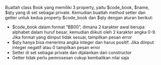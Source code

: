 Buatlah class Book yang memiliki 3 property, yaitu $code_book, $name, $qty yang di set sebagai private. Kemudian buatlah method setter dan getter untuk kedua property $code_book dan $qty dengan aturan berikut:
- $code_book dalam format “BB00”, dimana 2 karakter awal berupa alphabet dalam huruf besar, kemudian diikuti oleh 2 karakter angka 0-9. Jika format yang diinput tidak sesuai, tampilkan pesan error
- $qty hanya bisa menerima angka integer dan harus positif. Jika diinput integer negatif atau 0 tampilkan pesan error
- Setter di set sebagai private dan dijalankan dari constructor
- Getter tidak perlu pemrosesan cukup kembalikan nilai saja

